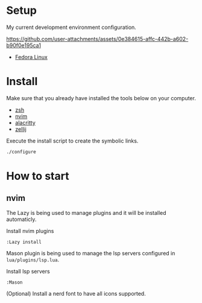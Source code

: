 # Setup
My current development environment configuration.

https://github.com/user-attachments/assets/0e384615-affc-442b-a602-b90f0e195ca1


-  [Fedora Linux](https://fedoraproject.org)

# Install
Make sure that you already have installed the tools below on your computer.

- [zsh](https://ohmyz.sh/#install)
- [nvim](https://github.com/neovim/neovim/blob/master/INSTALL.md) 
- [alacritty](https://github.com/alacritty/alacritty/blob/master/INSTALL.md)
- [zellij](https://zellij.dev/documentation/installation)

Execute the install script to create the symbolic links.

```sh
./configure
```

# How to start 

## nvim

The Lazy is being used to manage plugins and it will be installed automaticly. 

Install nvim plugins 
```
:Lazy install
```

Mason plugin is being used to manage the lsp servers configured in `lua/plugins/lsp.lua`.

Install lsp servers
```
:Mason
```

(Optional) Install a nerd font to have all icons supported.
